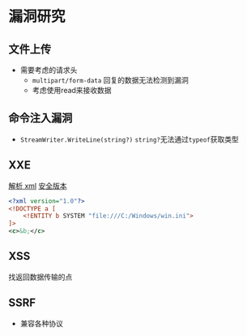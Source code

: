 # 漏洞研究

## 文件上传

- 需要考虑的请求头
  - `multipart/form-data`
    回复的数据无法检测到漏洞
  - 考虑使用read来接收数据

## 命令注入漏洞

- `StreamWriter.WriteLine(string?)`
  `string?`无法通过`typeof`获取类型

## XXE

[解析 xml](https://www.cnblogs.com/hnsongbiao/p/5636076.html)
[安全版本](https://blog.csdn.net/starfd/article/details/80936787)

```xml
<?xml version="1.0"?>
<!DOCTYPE a [
    <!ENTITY b SYSTEM "file:///C:/Windows/win.ini">
]>
<c>&b;</c>
```

## XSS

找返回数据传输的点

## SSRF

- 兼容各种协议
